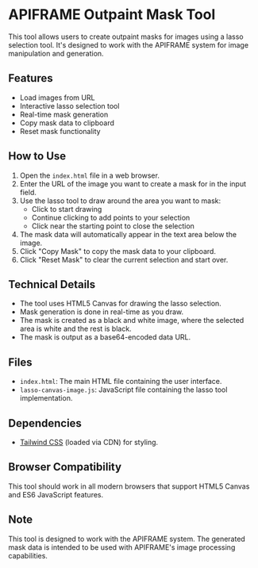 # APIFRAME Outpaint Mask Tool

This tool allows users to create outpaint masks for images using a lasso selection tool. It's designed to work with the APIFRAME system for image manipulation and generation.

## Features

- Load images from URL
- Interactive lasso selection tool
- Real-time mask generation
- Copy mask data to clipboard
- Reset mask functionality

## How to Use

1. Open the `index.html` file in a web browser.
2. Enter the URL of the image you want to create a mask for in the input field.
3. Use the lasso tool to draw around the area you want to mask:
   - Click to start drawing
   - Continue clicking to add points to your selection
   - Click near the starting point to close the selection
4. The mask data will automatically appear in the text area below the image.
5. Click "Copy Mask" to copy the mask data to your clipboard.
6. Click "Reset Mask" to clear the current selection and start over.

## Technical Details

- The tool uses HTML5 Canvas for drawing the lasso selection.
- Mask generation is done in real-time as you draw.
- The mask is created as a black and white image, where the selected area is white and the rest is black.
- The mask is output as a base64-encoded data URL.

## Files

- `index.html`: The main HTML file containing the user interface.
- `lasso-canvas-image.js`: JavaScript file containing the lasso tool implementation.

## Dependencies

- [Tailwind CSS](https://tailwindcss.com/) (loaded via CDN) for styling.

## Browser Compatibility

This tool should work in all modern browsers that support HTML5 Canvas and ES6 JavaScript features.

## Note

This tool is designed to work with the APIFRAME system. The generated mask data is intended to be used with APIFRAME's image processing capabilities.
